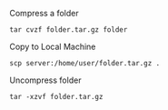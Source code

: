 Compress a folder 
```
tar cvzf folder.tar.gz folder
```
Copy to Local Machine
```
scp server:/home/user/folder.tar.gz .
```
Uncompress folder
```
tar -xzvf folder.tar.gz
```
